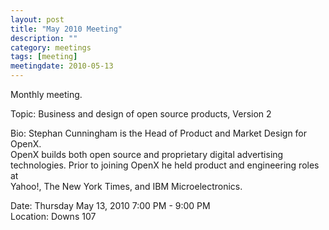 ```yaml
---
layout: post
title: "May 2010 Meeting"
description: ""
category: meetings
tags: [meeting]
meetingdate: 2010-05-13
---
```


Monthly meeting.                                                               
                                                                             
Topic: Business and design of open source products, Version 2                  
                                                                             
Bio: Stephan Cunningham is the Head of Product and Market Design for OpenX.    
OpenX builds both open source and proprietary digital advertising              
technologies. Prior to joining OpenX he held product and engineering roles at  
Yahoo!, The New York Times, and IBM Microelectronics.                          
                                                                             
Date: Thursday May 13, 2010 7:00 PM - 9:00 PM                                    
Location: Downs 107                                         
